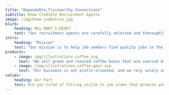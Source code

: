 ```yaml
---
title: "Dependable,Trustworthy Connections"
subtitle: Know Credible Recruitment Agents 
image: /img/home-jumbotron.jpg
blurb:
    heading: Why MARY`S-DESK?
    text: "Our recruitment agents are carefully selected and thoroughly vetted to ensure that they offer only legitimate job opportunities. We work with reputable agencies that have a proven track record of placing candidates in quality jobs. We also take feedback from our users seriously and constantly review our recruitment partners to ensure that they meet our standards."
intro:
    heading: "Mission"
    text: "Our mission is to help job seekers find quality jobs in the Middle East, while also providing a reliable platform for recruitment agents to connect with qualified candidates. We are committed to helping you succeed in your career and look forward to helping you find your next job"
products:
    - image: img/illustrations-coffee.svg
      text: "We sell green and roasted coffee beans that are sourced directly from independent farmers and farm cooperatives. We’re proud to offer a variety of coffee beans grown with great care for the environment and local communities. Check our post or contact us directly for current availability."
    - image: /img/illustrations-coffee-gear.svg
      text: "Our business is not profit-oriented, and we rely solely on the generosity of our clients to keep our operations running. If we have helped you avoid a job scam and land your dream job, we kindly ask that you consider leaving us a tip. Your support helps us continue to help others and make a positive impact in the job market."
values:
    heading: Our Part
    text: Are you tired of falling victim to job scams that promise you lucrative job opportunities but end up swindling you of your hard-earned money? Look no further. Our business is dedicated to helping you avoid job scams and find genuine job opportunities that can help you achieve your career goals.
---
```


